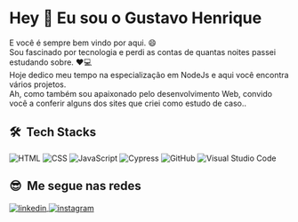 # Hey :metal: Eu sou o Gustavo Henrique

E você é sempre bem vindo por aqui. :smile: \
Sou fascinado por tecnologia e perdi as contas de quantas noites passei estudando sobre. :heart::computer: \
Hoje dedico meu tempo na especialização em NodeJs e aqui você encontra vários projetos. \
Ah, como também sou apaixonado pelo desenvolvimento Web, convido você a conferir alguns dos sites que criei como estudo de caso..

## 🛠 &nbsp;Tech Stacks
![HTML](https://img.shields.io/badge/-HTML-05122A?style=flat&logo=HTML5)&nbsp;![CSS](https://img.shields.io/badge/-CSS-05122A?style=flat&logo=CSS3&logoColor=1572B6)&nbsp;![JavaScript](https://img.shields.io/badge/-JavaScript-05122A?style=flat&logo=javascript)&nbsp;![Cypress](https://img.shields.io/badge/-Cypress-05122A?style=flat&logo=cypress&logoColor=FFFFFF
)&nbsp;![GitHub](https://img.shields.io/badge/-GitHub-05122A?style=flat&logo=github)&nbsp;![Visual Studio Code](https://img.shields.io/badge/-Visual%20Studio%20Code-05122A?style=flat&logo=visual-studio-code&logoColor=007ACC)&nbsp;
## :sunglasses: &nbsp;Me segue nas redes
<a href="https://www.linkedin.com/in/gushenriquetorres" target="_blank">
  <img align="center" src="https://img.shields.io/badge/-gustavosantos-05122A?style=flat&logo=linkedin" alt="linkedin"/>
</a>     <a href="https://www.instagram.com/_gushenriquetorres/" target="_blank">
 <img align="center" src="https://img.shields.io/badge/-insta_gustavohenrique-05122A?style=flat&logo=instagram" alt="instagram"/>
